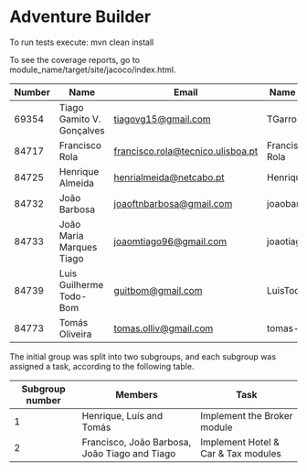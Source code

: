 # Adventure Builder

To run tests execute: mvn clean install

To see the coverage reports, go to module_name/target/site/jacoco/index.html.


|   Number   |          Name           |            	Email	  			|   Name GitHUb  | Grupo |
| ---------- | ----------------------- | ---------------------------------- | -------------- | ----- |
|69354       |Tiago Gamito V. Gonçalves|tiagovg15@gmail.com 				|TGarrocha	 	 |   5   |
|84717       |Francisco Rola           |francisco.rola@tecnico.ulisboa.pt 	|Francisco-Rola  |   5   |
|84725       |Henrique Almeida         |henrialmeida@netcabo.pt	 			|Henrique97      |   5   |
|84732       |João Barbosa             |joaoftnbarbosa@gmail.com 			|joaobarbosa97   |   5   |
|84733       |João Maria Marques Tiago |joaomtiago96@gmail.com   			|joaotiago96     |   5   |
|84739       |Luis Guilherme Todo-Bom  |guitbom@gmail.com        			|LuisTodoBom     |   5   |
|84773       |Tomás Oliveira           |tomas.olliv@gmail.com    			|tomas-olliv     |   5   |

The initial group was split into two subgroups, and each subgroup was assigned a task, according to the following table.

| Subgroup number |					  Members	   				  | 											   Task     							    			|
| --------------- | --------------------------------------------- | --------------------------------------------------------------------------------------------------- |
| 		 1		  | 		  Henrique, Luís and Tomás 			  | Implement the Broker module					|
|		 2		  | Francisco, João Barbosa, João Tiago and Tiago | Implement Hotel & Car & Tax modules					|
